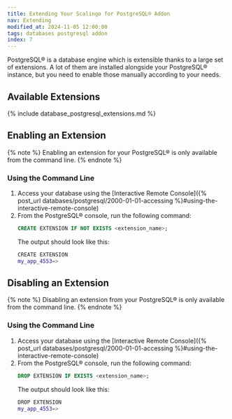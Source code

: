 ```yaml
---
title: Extending Your Scalingo for PostgreSQL® Addon
nav: Extending
modified_at: 2024-11-05 12:00:00
tags: databases postgresql addon
index: 7
---
```


PostgreSQL® is a database engine which is extensible thanks to a large set of
extensions. A lot of them are installed alongside your PostgreSQL® instance,
but you need to enable those manually according to your needs.


## Available Extensions

{% include database_postgresql_extensions.md %}


## Enabling an Extension

{% note %}
Enabling an extension for your PostgreSQL® is only available from the command
line.
{% endnote %}

### Using the Command Line

1. Access your database using the [Interactive Remote Console]({% post_url databases/postgresql/2000-01-01-accessing %}#using-the-interactive-remote-console)
2. From the PostgreSQL® console, run the following command:
   ```sql
   CREATE EXTENSION IF NOT EXISTS <extension_name>;
   ```
   The output should look like this:
   ```bash
   CREATE EXTENSION
   my_app_4553=>
   ```


## Disabling an Extension

{% note %}
Disabling an extension from your PostgreSQL® is only available from the command
line.
{% endnote %}

### Using the Command Line

1. Access your database using the [Interactive Remote Console]({% post_url databases/postgresql/2000-01-01-accessing %}#using-the-interactive-remote-console)
2. From the PostgreSQL® console, run the following command:
   ```sql
   DROP EXTENSION IF EXISTS <extension_name>;
   ```
   The output should look like this:
   ```bash
   DROP EXTENSION
   my_app_4553=>
   ```
